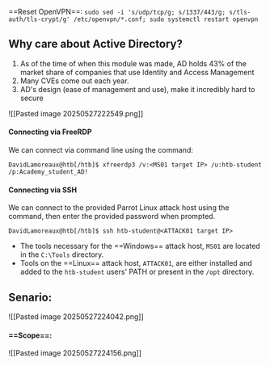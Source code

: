 ==Reset OpenVPN==:
`sudo sed -i 's/udp/tcp/g; s/1337/443/g; s/tls-auth/tls-crypt/g' /etc/openvpn/*.conf; sudo systemctl restart openvpn`
## Why care about Active Directory?
1. As of the time of when this module was made, AD holds 43% of the market share of companies that use Identity and Access Management
2. Many CVEs come out each year.
3. AD's design (ease of management and use), make it incredibly hard to secure

![[Pasted image 20250527222549.png]]

#### Connecting via FreeRDP
We can connect via command line using the command:

```shell-session
DavidLamoreaux@htb[/htb]$ xfreerdp3 /v:<MS01 target IP> /u:htb-student /p:Academy_student_AD!
```
#### Connecting via SSH
We can connect to the provided Parrot Linux attack host using the command, then enter the provided password when prompted.

```shell-session
DavidLamoreaux@htb[/htb]$ ssh htb-student@<ATTACK01 target IP>
```



- The tools necessary for the ==Windows== attack host, `MS01` are located in the `C:\Tools` directory.
- Tools on the ==Linux== attack host, `ATTACK01`, are either installed and added to the `htb-student` users' PATH or present in the `/opt` directory.

## Senario:
![[Pasted image 20250527224042.png]]

#### ==Scope==:
![[Pasted image 20250527224156.png]]


